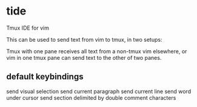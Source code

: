 # tide

Tmux IDE for vim

This can be used to send text from vim to tmux, in two setups:

Tmux with one pane receives all text from a non-tmux vim elsewhere, or
vim in one tmux pane can send text to the other of two panes.

## default keybindings

<F9> send visual selection
<F9> send current paragraph
<F8> send current line
<F7> send word under cursor
<F4> send section delimited by double comment characters
